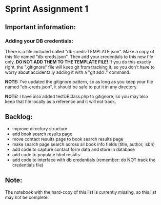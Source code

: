 # Sprint Assignment 1

## Important information:

### Adding your DB credentials:

There is a file included called "db-creds-TEMPLATE.json". Make a copy of this file named "db-creds.json". Then add your credentials to this new file only. 
**DO NOT ADD THEM TO THE TEMPLATE FILE!** If you do this exactly right, the ".gitignore" file will keep git from tracking it, so you don't have to worry about 
accidentally adding it with a "git add ." command.

**NOTE:** I've updated the gitignore pattern, so as long as you keep your file named "db-creds.json", it should be safe to put it in any directory.

**NOTE:** I have also added testDBclass.php to gitignore, so you may also keep that file locally as a reference and it will not track.

## Backlog:

- improve directory structure
- add book search results page
- move contact results page to book search results page
- make search page search across all book info fields (title, author, isbn)
- add code to capture contact form data and store in database
- add code to populate html results
- add code to interface with db credentials (remember: do NOT track the credentials file)

## Note:

The notebook with the hard-copy of this list is currently missing, so this list may not be complete.
